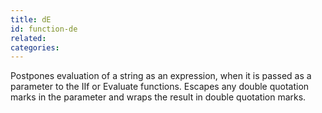 ```yaml
---
title: dE
id: function-de
related:
categories:
---
```


Postpones evaluation of a string as an expression, when it is
        passed as a parameter to the IIf or Evaluate functions. Escapes
        any double quotation marks in the parameter and wraps the
        result in double quotation marks.